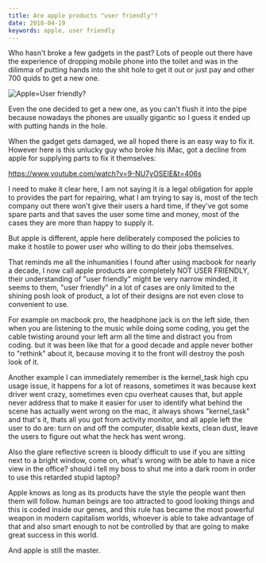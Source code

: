 ```yaml
---
title: Are apple products "user friendly"?
date: 2018-04-19
keywords: apple, user friendly
---
```


Who hasn't broke a few gadgets in the past? Lots of people out there have the experience of dropping mobile phone into the toilet and was in the dilimma of putting hands into the shit hole to get it out or just pay and other 700 quids to get a new one. 

![Apple=User friendly?](/resources/is-apple-user-friendly/macbookpro.jpg)

Even the one decided to get a new one, as you can't flush it into the pipe because nowadays the phones are usually gigantic so I guess it ended up with putting hands in the hole.

When the gadget gets damaged, we all hoped there is an easy way to fix it. However here is this unlucky guy who broke his iMac, got a decline from apple for supplying parts to fix it themselves:

https://www.youtube.com/watch?v=9-NU7yOSElE&t=406s

I need to make it clear here, I am not saying it is a legal obligation for apple to provides the part for repairing, what I am trying to say is, most of the tech company out there won't give their users a hard time, if they've got some spare parts and that saves the user some time and money, most of the cases they are more than happy to supply it.

But apple is different, apple here deliberately composed the policies to make it hostile to power user who willing to do their jobs themselves.

That reminds me all the inhumanities I found after using macbook for nearly a decade, I now call apple products are completely NOT USER FRIENDLY,  their understanding of "user friendly" might be very narrow minded, it seems to them, "user friendly" in a lot of cases are only limited to the shining posh look of product, a lot of their designs are not even close to convenient to use. 

For example on macbook pro, the headphone jack is on the left side, then when you are listening to the music while doing some coding, you get the cable twisting around your left arm all the time and distract you from coding. but it was been like that for a good decade and apple never bother to "rethink" about it, because moving it to the front will destroy the posh look of it.

Another example I can immediately remember is the kernel_task high cpu usage issue, it happens for a lot of reasons, sometimes it was because kext driver went crazy, sometimes even cpu overheat causes that, but apple never address that to make it easier for user to identify what behind the scene has actually went wrong on the mac, it always shows "kernel_task" and that's it, thats all you got from activity monitor, and all apple left the user to do are: turn on and off the computer, disable kexts, clean dust, leave the users to figure out what the heck has went wrong.

Also the glare reflective screen is bloody difficult to use if you are sitting next to a bright window, come on, what's wrong with be able to have a nice view in the office? should i tell my boss to shut me into a dark room in order to use this retarded stupid laptop?

Apple knows as long as its products have the style the people want then them will follow. human beings are too attracted to good looking things and this is coded inside our genes, and this rule has became the most powerful weapon in modern capitalism worlds, whoever is able to take advantage of that and also smart enough to not be controlled by that are going to make great success in this world. 

And apple is still the master.﻿